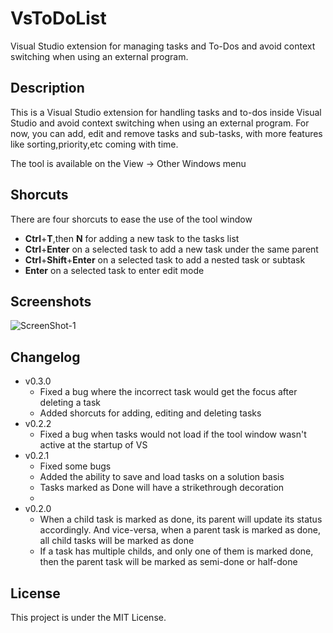 # VsToDoList

Visual Studio extension for managing tasks and To-Dos and avoid context switching when using an external program.

## Description
This is a Visual Studio extension for handling tasks and to-dos inside Visual Studio and avoid context switching when using an external program. For now, you can add, edit and remove tasks and sub-tasks, with more features like sorting,priority,etc coming with time.

The tool is available on the View -> Other Windows menu

## Shorcuts
There are four shorcuts to ease the use of the tool window
* **Ctrl**+**T**,then **N** for adding  a new task to the tasks list
* **Ctrl**+**Enter** on a selected task to add a new task under the same parent
* **Ctrl**+**Shift**+**Enter** on a selected task to add a nested task or subtask
* **Enter** on a selected task to enter edit mode

## Screenshots

![ScreenShot-1](https://i1.visualstudiogallery.msdn.s-msft.com/3a791b9b-7dcc-4b19-bdc3-4bbd7f3c1061/image/file/275206/1/screenshot-1.png)

## Changelog
* v0.3.0
  * Fixed a bug where the incorrect task would get the focus after deleting a task
  * Added shorcuts for adding, editing and deleting tasks 
* v0.2.2
  * Fixed a bug when tasks would not load if the tool window wasn't active at the startup of VS
* v0.2.1
  * Fixed some bugs
  * Added the ability to save and load tasks on a solution basis
  * Tasks marked as Done will have a strikethrough decoration
  * 
* v0.2.0
  * When a child task is marked as done, its parent will update its status accordingly. And vice-versa, when a parent task is marked as done, all child tasks will be marked as done
  * If a task has multiple childs, and only one of them is marked done, then the parent task will be marked as semi-done or half-done
   


## License
This project is under the MIT License.
